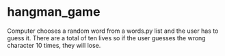 # hangman_game
Computer chooses a random word from a words.py list and the user has to guess it. There are a total of ten lives so if the user guesses the wrong character 10 times, they will lose. 
